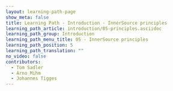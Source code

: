 ```yaml
---
layout: learning-path-page
show_meta: false
title: Learning Path - Introduction - InnerSource principles
learning_path_article: introduction/05-principles.asciidoc
learning_path_group: Introduction
learning_path_menu_title: 05 - InnerSource principles
learning_path_position: 5
learning_path_translation: ""
no_video: false
contributors:
  - Tom Sadler
  - Arno Mihm
  - Johannes Tigges
---
```

<!--- This file autogenerated from https://github.com/InnerSourceCommons/InnerSourceLearningPath/blob/master/scripts/generate_learning_path_markdown.js -->